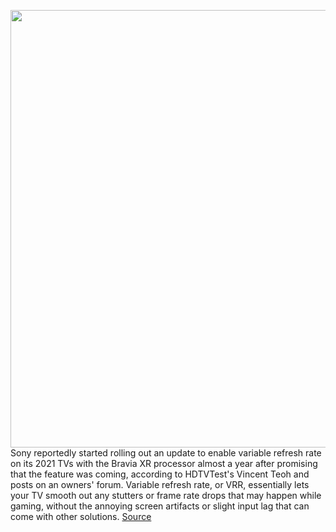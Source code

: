 <img src='https://cdn.vox-cdn.com/thumbor/0vLvFwHvI5zakBQtY1fM6G8W3aw=/0x0:2040x1286/1200x800/filters:focal(857x480:1183x806)/cdn.vox-cdn.com/uploads/chorus_image/image/70566143/insitu_65X90J_TVOutsideHighStand_05.0.jpg' width='700px' /><br/>
Sony reportedly started rolling out an update to enable variable refresh rate on its 2021 TVs with the Bravia XR processor almost a year after promising that the feature was coming, according to HDTVTest's Vincent Teoh and posts on an owners' forum. Variable refresh rate, or VRR, essentially lets your TV smooth out any stutters or frame rate drops that may happen while gaming, without the annoying screen artifacts or slight input lag that can come with other solutions.
<a href='https://www.theverge.com/2022/3/1/22956649/sony-2021-bravia-xr-tv-vrr-variable-refresh-rate-update'> Source <a/>